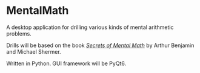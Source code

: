 # MentalMath

A desktop application for drilling various kinds of mental arithmetic problems.

Drills will be based on the book <a href="https://www.amazon.com/Secrets-Mental-Math-Mathemagicians-Calculation/dp/0307338401"><i>Secrets of Mental Math</i></a> by Arthur Benjamin and Michael Shermer.

Written in Python. GUI framework will be PyQt6.
